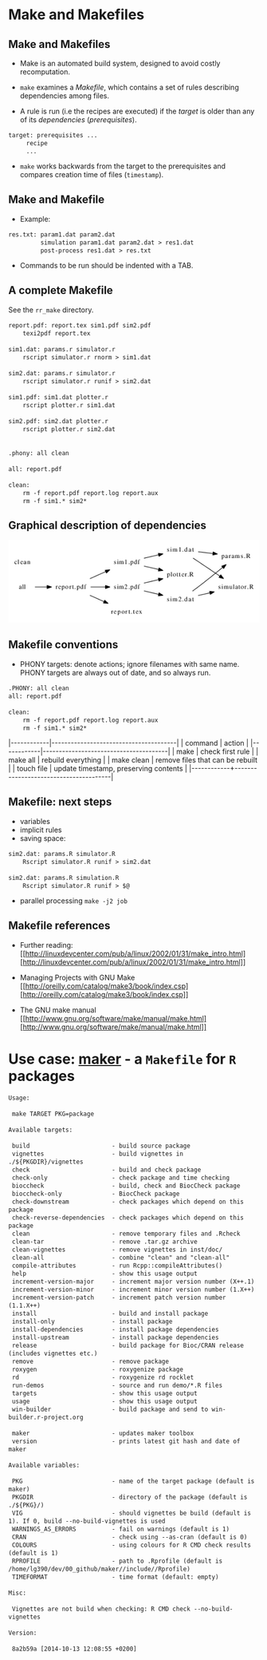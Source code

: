 
# Make and Makefiles

## Make and Makefiles

- Make is an automated build system, designed to avoid costly
  recomputation.

- `make` examines a *Makefile*, which contains a set of rules describing
  dependencies among files.

- A rule is run (i.e the recipes are executed) if the *target* is older than 
  any of its *dependencies* (*prerequisites*). 

```
target: prerequisites ...
     recipe
     ...
```

- `make` works backwards from the target to the prerequisites and
  compares creation time of files (`timestamp`).

## Make and Makefile

- Example:

```
res.txt: param1.dat param2.dat
         simulation param1.dat param2.dat > res1.dat
         post-process res1.dat > res.txt
```

- Commands to be run should be indented with a TAB.


## A complete Makefile 

See the `rr_make` directory.

```
report.pdf: report.tex sim1.pdf sim2.pdf 
	texi2pdf report.tex

sim1.dat: params.r simulator.r
	rscript simulator.r rnorm > sim1.dat

sim2.dat: params.r simulator.r
	rscript simulator.r runif > sim2.dat

sim1.pdf: sim1.dat plotter.r
	rscript plotter.r sim1.dat

sim2.pdf: sim2.dat plotter.r
	rscript plotter.r sim2.dat


.phony: all clean

all: report.pdf

clean:
	rm -f report.pdf report.log report.aux
	rm -f sim1.* sim2*
```


## Graphical description of dependencies

![dependency graph](./figure/makedep.png)

## Makefile conventions

   - PHONY targets: denote actions; ignore filenames with same
     name. PHONY targets are always out of date, and so always run.

```
.PHONY: all clean
all: report.pdf

clean:
	rm -f report.pdf report.log report.aux
	rm -f sim1.* sim2*
```


|------------|---------------------------------------|
| command    | action                                |
|------------|---------------------------------------|
| make       | check first rule                      |
| make all   | rebuild everything                    |
| make clean | remove files that can be rebuilt      |
| touch file | update timestamp, preserving contents |
|------------+---------------------------------------|


## Makefile: next steps

- variables
- implicit rules
- saving space:
```
sim2.dat: params.R simulator.R
	Rscript simulator.R runif > sim2.dat

sim2.dat: params.R simulation.R
	Rscript simulator.R runif > $@
```

- parallel processing `make -j2 job`

## Makefile references

- Further reading: 
[[http://linuxdevcenter.com/pub/a/linux/2002/01/31/make_intro.html][http://linuxdevcenter.com/pub/a/linux/2002/01/31/make_intro.html]]

- Managing Projects with GNU Make 
[[http://oreilly.com/catalog/make3/book/index.csp][http://oreilly.com/catalog/make3/book/index.csp]]

- The GNU make manual 
[[http://www.gnu.org/software/make/manual/make.html][http://www.gnu.org/software/make/manual/make.html]]

# Use case: [maker](https://github.com/computationalproteomicsunit/maker) - a `Makefile` for `R` packages

```
Usage:

 make TARGET PKG=package

Available targets:

 build                       - build source package
 vignettes                   - build vignettes in ./${PKGDIR}/vignettes
 check                       - build and check package
 check-only                  - check package and time checking
 bioccheck                   - build, check and BiocCheck package
 bioccheck-only              - BiocCheck package
 check-downstream            - check packages which depend on this package
 check-reverse-dependencies  - check packages which depend on this package
 clean                       - remove temporary files and .Rcheck
 clean-tar                   - remove .tar.gz archive
 clean-vignettes             - remove vignettes in inst/doc/
 clean-all                   - combine "clean" and "clean-all"
 compile-attributes          - run Rcpp::compileAttributes()
 help                        - show this usage output
 increment-version-major     - increment major version number (X++.1)
 increment-version-minor     - increment minor version number (1.X++)
 increment-version-patch     - increment patch version number (1.1.X++)
 install                     - build and install package
 install-only                - install package
 install-dependencies        - install package dependencies
 install-upstream            - install package dependencies
 release                     - build package for Bioc/CRAN release (includes vignettes etc.)
 remove                      - remove package
 roxygen                     - roxygenize package
 rd                          - roxygenize rd rocklet
 run-demos                   - source and run demo/*.R files
 targets                     - show this usage output
 usage                       - show this usage output
 win-builder                 - build package and send to win-builder.r-project.org

 maker                       - updates maker toolbox
 version                     - prints latest git hash and date of maker

Available variables:

 PKG                         - name of the target package (default is maker)
 PKGDIR                      - directory of the package (default is ./${PKG}/)
 VIG                         - should vignettes be build (default is 1). If 0, build --no-build-vignettes is used
 WARNINGS_AS_ERRORS          - fail on warnings (default is 1)
 CRAN                        - check using --as-cran (default is 0)
 COLOURS                     - using colours for R CMD check results (default is 1)
 RPROFILE                    - path to .Rprofile (default is /home/lg390/dev/00_github/maker//include//Rprofile)
 TIMEFORMAT                  - time format (default: empty)

Misc:

 Vignettes are not build when checking: R CMD check --no-build-vignettes

Version:

 8a2b59a [2014-10-13 12:08:55 +0200]
```

